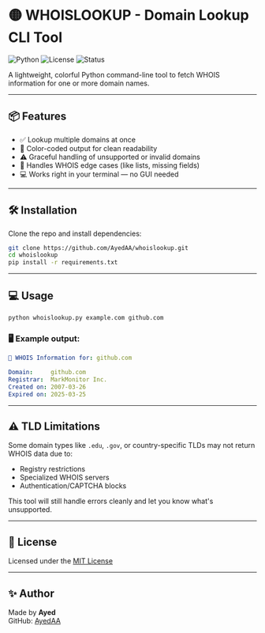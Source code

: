 #      🟡 WHOISLOOKUP - Domain Lookup CLI Tool

![Python](https://img.shields.io/badge/Python-3.9%2B-blue?logo=python&logoColor=white)
![License](https://img.shields.io/badge/License-MIT-brightgreen.svg)
![Status](https://img.shields.io/badge/Open%20Source-Yes-success)

A lightweight, colorful Python command-line tool to fetch WHOIS information for one or more domain names.

---

## 📦 Features

- ✅ Lookup multiple domains at once
- 🎨 Color-coded output for clean readability
- ⚠️ Graceful handling of unsupported or invalid domains
- 🧠 Handles WHOIS edge cases (like lists, missing fields)
- 💻 Works right in your terminal — no GUI needed

---

## 🛠️ Installation

Clone the repo and install dependencies:

```bash
git clone https://github.com/AyedAA/whoislookup.git
cd whoislookup
pip install -r requirements.txt
```

---

## 💻 Usage

```bash
python whoislookup.py example.com github.com
```

### 🖥️ Example output:

```yaml
📡 WHOIS Information for: github.com

Domain:     github.com
Registrar:  MarkMonitor Inc.
Created on: 2007-03-26
Expired on: 2025-03-25
```

---

## ⚠️ TLD Limitations

Some domain types like `.edu`, `.gov`, or country-specific TLDs may not return WHOIS data due to:
- Registry restrictions
- Specialized WHOIS servers
- Authentication/CAPTCHA blocks

This tool will still handle errors cleanly and let you know what's unsupported.

---

## 🧾 License

Licensed under the [MIT License](LICENSE)

---

## ✨ Author
Made by **Ayed**  
GitHub: [AyedAA](https://github.com/AyedAA)


